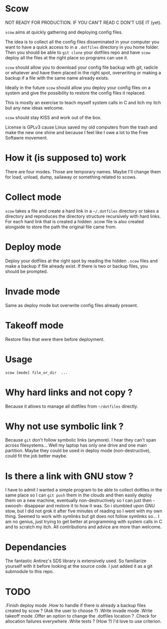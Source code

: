 Scow
====

NOT READY FOR PRODUCTION. IF YOU CAN'T READ C DON'T USE IT (yet).

`scow` aims at quickly gathering and deploying config files.

 The idea is to collect all the config files disseminated in your computer you want to have a quick access to in a `.dotfiles` directory in you home folder.
 Then you should be able to `git clone` your dotfiles repo and have `scow` deploy all the files at the right place so programs can use it. 

 `scow` should allow you to download your config file backup with git, radicle or whatever and have them placed in the right spot, overwriting or making 
 a backup if a file with the same name already exists.

 Ideally in the future `scow` should allow you deploy your config files on a system and give the possibility to restore the config files it replaced.

 This is mostly an exercise to teach myself system calls in C and itch my itch but any new ideas welcome.

 `scow` should stay KISS and work out of the box.

 License is GPLv3 cause Linux saved my old computers from the trash and make the new one shine and because I feel like I owe a lot to the Free Softawre movement.
 
 How it (is supposed to) work
 ============================

 There are four modes.
 Those are temporary names. Maybe I'll change them for load, unload, dump, sailaway or something related to scows.

 Collect mode
 ============
`scow` takes a file and create a hard link in a `~/.dotfiles` directory or takes a directory and reproduces the directory structure recursively with hard links. 
 For each hard link that is created a hidden .scow file is also created alongside to store the path the original file came from.

 Deploy mode
 ===========
 Deploy your dotfiles at the right spot by reading the hidden `.scow` files and make a backup if file already exist. If there is two or backup files, you should be
 prompted.

 Invade mode
 ===========
 Same as deploy mode but overwrite config files already present.

 Takeoff mode
 ============
 Restore files that were there before deployment.

 Usage
 ====
 ```
 scow [mode] file_or_dir  ...
 ```

 Why hard links and not copy ?
 =============================

 Because it allows to manage all dotfiles from `~/dotfiles` directly.

 Why not use symbolic link ?
 ===========================

 Because `git` don't follow symbolic links (anymore).
 I hear they can't span across filesystems... Well my laptop has only one drive and one main partition.
 Maybe they could be used in deploy mode (non-destructive), could fit the job better maybe.

 Is there a link with GNU stow ?
 ===============================

 I have to admit I wanted a simple program to be able to collect dotfiles in the same place so I can `git push` them in the clouds and then easily deploy
 them on a new machine, eventually non-destructively so I can just then -swoosh- disappear and restore it to how it was. 
 So i stumbled upon GNU stow, but I did not grok it after five minutes of reading so I went with my own thing. Seemed to work with symlinks but git does not
 follow symlinks so... I am no genius, just trying to get better at programming with system calls in C and to scratch my itch. 
 All contributions and advice are more than welcome.

 Dependancies
 ============
 The fantastic Antirez's SDS library is extensively used. So familiarize yourself with it before looking at the source code.
 I just added it as a git submodule to this repo.

TODO
====
.Finish deploy mode
.How to handle if there is already a backup files created by scow ? (Ask the user to choose ?)
.Write invade mode
.Write takeoff mode
.Offer an option to change the .dotfiles location ?
.Check for allocation failures everywhere
.Write tests ? (How ?) I'd love to use criterion.

